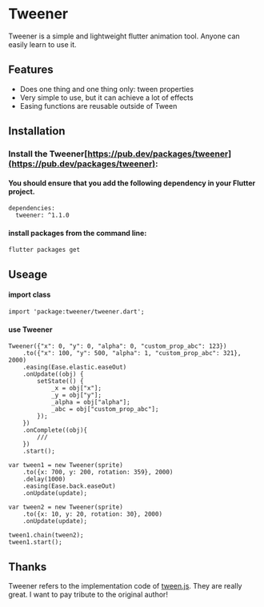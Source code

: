 # Tweener

Tweener is a simple and lightweight flutter animation tool. Anyone can easily learn to use it.

## Features

* Does one thing and one thing only: tween properties
* Very simple to use, but it can achieve a lot of effects
* Easing functions are reusable outside of Tween

## Installation

### Install the Tweener[https://pub.dev/packages/tweener](https://pub.dev/packages/tweener):

#### You should ensure that you add the following dependency in your Flutter project.
```
dependencies:
  tweener: ^1.1.0
```

#### install packages from the command line:
```
flutter packages get
```

## Useage

#### import class
```
import 'package:tweener/tweener.dart';
```

#### use Tweener
```
Tweener({"x": 0, "y": 0, "alpha": 0, "custom_prop_abc": 123})
    .to({"x": 100, "y": 500, "alpha": 1, "custom_prop_abc": 321}, 2000)
    .easing(Ease.elastic.easeOut)
    .onUpdate((obj) {
        setState(() {
            _x = obj["x"];
            _y = obj["y"];
            _alpha = obj["alpha"];
            _abc = obj["custom_prop_abc"];
        });
    })
    .onComplete((obj){
        /// 
    })
    .start();
```

```
var tween1 = new Tweener(sprite)
	.to({x: 700, y: 200, rotation: 359}, 2000)
	.delay(1000)
	.easing(Ease.back.easeOut)
	.onUpdate(update);

var tween2 = new Tweener(sprite)
	.to({x: 10, y: 20, rotation: 30}, 2000)
	.onUpdate(update);

tween1.chain(tween2);
tween1.start();
```

## Thanks

Tweener refers to the implementation code of [tween.js](https://github.com/tweenjs/tween.js). They are really great. I want to pay tribute to the original author!
